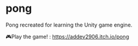 # pong
Pong recreated for learning the Unity game engine.

🎮Play the game! : https://addev2906.itch.io/pong
